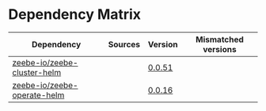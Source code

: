# Dependency Matrix

Dependency | Sources | Version | Mismatched versions
---------- | ------- | ------- | -------------------
[zeebe-io/zeebe-cluster-helm](https://github.com/zeebe-io/zeebe-cluster-helm) |  | [0.0.51](https://github.com/zeebe-io/zeebe-cluster-helm/releases/tag/v0.0.51) | 
[zeebe-io/zeebe-operate-helm](https://github.com/zeebe-io/zeebe-operate-helm) |  | [0.0.16](https://github.com/zeebe-io/zeebe-operate-helm/releases/tag/v0.0.16) | 
